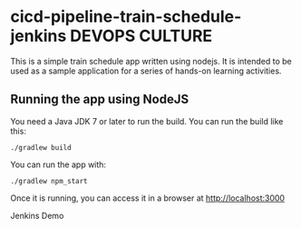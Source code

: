 # cicd-pipeline-train-schedule-jenkins DEVOPS CULTURE

This is a simple train schedule app written using nodejs. It is intended to be used as a sample application for a series of hands-on learning activities.

## Running the app using NodeJS

You need a Java JDK 7 or later to run the build. You can run the build like this:

    ./gradlew build

You can run the app with:

    ./gradlew npm_start

Once it is running, you can access it in a browser at [http://localhost:3000](http://localhost:3000)

Jenkins Demo 
